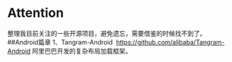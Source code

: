 # Attention
整理我目前关注的一些开源项目，避免遗忘，需要借鉴的时候找不到了。
##Android篇章
1、Tangram-Android  https://github.com/alibaba/Tangram-Android 阿里巴巴开发的复杂布局加载框架。
